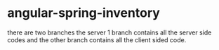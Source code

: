 # angular-spring-inventory
there are two branches the server 1 branch contains all the server side codes and the other branch contains all the client sided code.
